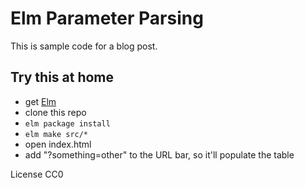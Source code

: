 # Elm Parameter Parsing

This is sample code for a blog post.

## Try this at home

- get [Elm](http://elm-lang.org)
- clone this repo
- `elm package install`
- `elm make src/*`
- open index.html
- add "?something=other" to the URL bar, so it'll populate the table

License CC0
